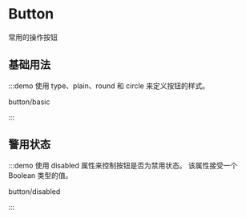 # Button

常用的操作按钮

## 基础用法

:::demo 使用 type、plain、round 和 circle 来定义按钮的样式。

button/basic

:::

## 警用状态

:::demo 使用 disabled 属性来控制按钮是否为禁用状态。 该属性接受一个 Boolean 类型的值。

button/disabled

:::
